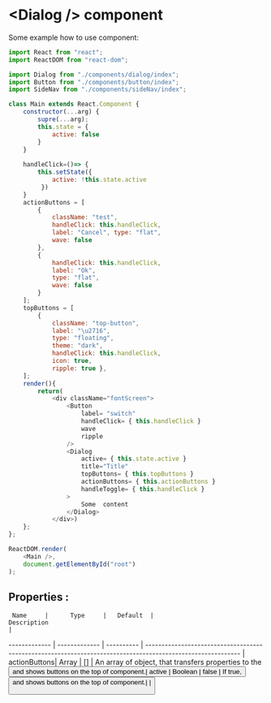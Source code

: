 # \<Dialog /> component 

Some example how to use component:

```javascript
import React from "react";
import ReactDOM from "react-dom";

import Dialog from "./components/dialog/index";
import Button from "./components/button/index";
import SideNav from "./components/sideNav/index";

class Main extends React.Component {
    constructor(...arg) {
        supre(...arg);
        this.state = {
            active: false
        }
    }
    
    handleClick=()=> {
        this.setState({ 
            active: !this.state.active
         })
    }
    actionButtons = [
        { 
            className: "test",
            handleClick: this.handleClick, 
            label: "Cancel", type: "flat", 
            wave: false 
        },
        { 
            handleClick: this.handleClick, 
            label: "Ok", 
            type: "flat", 
            wave: false 
        }
    ];
    topButtons = [
        {  
            className: "top-button",
            label: "\u2716", 
            type: "floating", 
            theme: "dark", 
            handleClick: this.handleClick, 
            icon: true, 
            ripple: true },  
    ];
    render(){
        return(
            <div className="fontScreen">
                <Button 
                    label= "switch"
                    handleClick= { this.handleClick }
                    wave
                    ripple     
                /> 
                <Dialog 
                    active= { this.state.active }
                    title="Title"
                    topButtons= { this.topButtons }
                    actionButtons= { this.actionButtons }
                    handleToggle= { this.handleClick } 
                > 
                    Some  content
                </Dialog>
            </div>)
    };
};

ReactDOM.render(
    <Main />,
    document.getElementById("root")
);
```
## Properties : 

     Name     |      Type     |   Default  |                                    Description                                                              |          
------------- | ------------- | ---------- | ----------------------------------------------------------------------------------------------------------- | 
 actionButtons|     Array     |     []     |  An array of object, that transfers properties to the <Button />  and shows buttons on the top of component.| 
 active       |     Boolean   |    false   |  If true, <Dialog /> component will be revealed.                                                            | 
 className    |     String    |     ""     |  Sets a class to give customized styles to the dialog.                                                      | 
 title        |     String    |     ""     |  Sets string to the Title part of component.                                                                |
 topButtons   |     Array     |     []     |  An array of object, that transfers properties to the <Button />  and shows buttons on the top of component.|                                                    |
 

